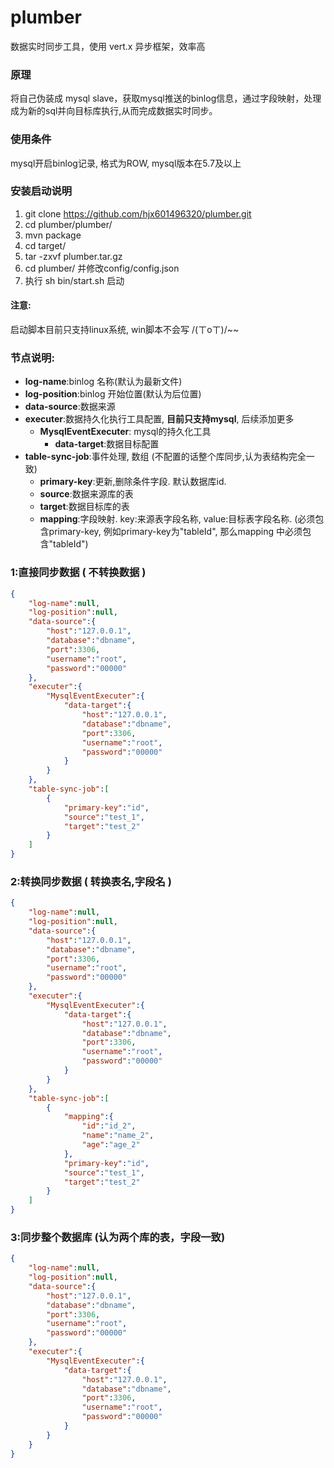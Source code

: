# plumber

数据实时同步工具，使用 vert.x 异步框架，效率高


### 原理

将自己伪装成 mysql slave，获取mysql推送的binlog信息，通过字段映射，处理成为新的sql并向目标库执行,从而完成数据实时同步。

### 使用条件

mysql开启binlog记录, 格式为ROW,
mysql版本在5.7及以上

### 安装启动说明

1. git clone https://github.com/hjx601496320/plumber.git
2. cd plumber/plumber/
3. mvn package
4. cd target/
5. tar -zxvf plumber.tar.gz
6. cd plumber/ 并修改config/config.json
7. 执行 sh bin/start.sh 启动

#### 注意:

启动脚本目前只支持linux系统, win脚本不会写 /(ㄒoㄒ)/~~

### 节点说明:

-   **log-name**:binlog 名称(默认为最新文件)
-   **log-position**:binlog 开始位置(默认为后位置)
-   **data-source**:数据来源
-   **executer**:数据持久化执行工具配置, **目前只支持mysql**, 后续添加更多
    -   **MysqlEventExecuter**: mysql的持久化工具
        -   **data-target**:数据目标配置
-   **table-sync-job**:事件处理, 数组 (不配置的话整个库同步,认为表结构完全一致)
    -    **primary-key**:更新,删除条件字段. 默认数据库id.
    -    **source**:数据来源库的表
    -    **target**:数据目标库的表
    -    **mapping**:字段映射. key:来源表字段名称, value:目标表字段名称. (必须包含primary-key, 例如primary-key为"tableId", 那么mapping 中必须包含"tableId")

### 1:直接同步数据 ( 不转换数据 )

```json
{
    "log-name":null,
    "log-position":null,
    "data-source":{
        "host":"127.0.0.1",
        "database":"dbname",
        "port":3306,
        "username":"root",
        "password":"00000"
    },
    "executer":{
        "MysqlEventExecuter":{
            "data-target":{
                "host":"127.0.0.1",
                "database":"dbname",
                "port":3306,
                "username":"root",
                "password":"00000"
            }
        }
    },
    "table-sync-job":[
        {
            "primary-key":"id",
            "source":"test_1",
            "target":"test_2"
        }
    ]
}
```

### 2:转换同步数据 ( 转换表名,字段名  )
````json
{
    "log-name":null,
    "log-position":null,
    "data-source":{
        "host":"127.0.0.1",
        "database":"dbname",
        "port":3306,
        "username":"root",
        "password":"00000"
    },
    "executer":{
        "MysqlEventExecuter":{
            "data-target":{
                "host":"127.0.0.1",
                "database":"dbname",
                "port":3306,
                "username":"root",
                "password":"00000"
            }
        }
    },
    "table-sync-job":[
        {
            "mapping":{
                "id":"id_2",
                "name":"name_2",
                "age":"age_2"
            },
            "primary-key":"id",
            "source":"test_1",
            "target":"test_2"
        }
    ]
}
````

### 3:同步整个数据库 (认为两个库的表，字段一致)
```json
{
    "log-name":null,
    "log-position":null,
    "data-source":{
        "host":"127.0.0.1",
        "database":"dbname",
        "port":3306,
        "username":"root",
        "password":"00000"
    },
    "executer":{
        "MysqlEventExecuter":{
            "data-target":{
                "host":"127.0.0.1",
                "database":"dbname",
                "port":3306,
                "username":"root",
                "password":"00000"
            }
        }
    }
}
```


